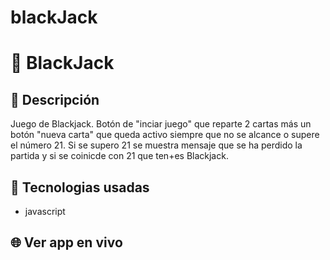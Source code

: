 # blackJack

# :name_badge: BlackJack

## :newspaper: Descripción 
Juego de Blackjack.
Botón de "inciar juego" que reparte 2 cartas más un botón "nueva carta" que queda activo siempre que no se alcance o supere el número 21.
Si se supero 21 se muestra mensaje que se ha perdido la partida y si se coinicde con 21 que ten+es Blackjack.

## 🧠 Tecnologias usadas
- javascript

## 🌐 Ver app en vivo
